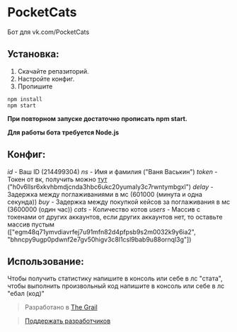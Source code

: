 # PocketCats
Бот для vk.com/PocketCats

## Установка:

1. Скачайте репазиторий.
2. Настройте конфиг.
3. Пропишите
```
npm install
npm start
```
**При повторном запуске достаточно прописать npm start.**

**Для работы бота требуется Node.js**

## Конфиг:

*id* - Ваш ID (214499304)
*ns* - Имя и фамилия ("Ваня Васькин")
*token* - Токен от вк, получить можно [тут](https://oauth.vk.com/authorize?client_id=6121396&scope=69632&redirect_uri=https://oauth.vk.com/blank.html&display=page&response_type=token&revoke=1) ("h0v6llsr6xkvhbmdjcnda3hbc6ukc20yumaly3c7rwntymbgxl")
*delay* - Задержка между поглаживаниями в мс (601000 (минута и одна секунда))
*buy* - Задержка между покупкой кейсов за поглаживания в мс (3600000 (один час))
*cats* - Количество котов
*users* - Массив с токенами от других аккаунтов, если других аккаунтов нет, то оставьте массив пустым (["egm48q71ymvdiavrfej7u91mfn82d4pfpsb9s2m0032k9y6ia2", "bhncpy9ugp0pdwnf2e7gv50higv3c8l1csl9bab9u88ornql3g"])

## Использование:

Чтобы получить статистику напишите в консоль или себе в лс "стата", чтобы выполнить произвольный код напишите в консоль или себе в лс "ебал (код)"


> Разработано в [The Grail](https://vk.com/The_Grail)

> [Поддержать разработчиков](https://qiwi.me/The_Grail)
